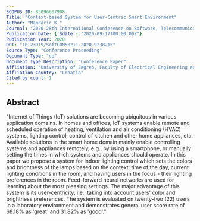 ```yaml
---
SCOPUS_ID: 85096607908
Title: "Context-based System for User-Centric Smart Environment"
Author: "Mandaric K."
Journal: "2020 28th International Conference on Software, Telecommunications and Computer Networks, SoftCOM 2020"
Publication Date: {'$date': '2020-09-17T00:00:00Z'}
Publication Year: 2020
DOI: "10.23919/SoftCOM50211.2020.9238215"
Source Type: "Conference Proceeding"
Document Type: "cp"
Document Type Description: "Conference Paper"
Affliation: "University of Zagreb, Faculty of Electrical Engineering and Computing"
Affliation Country: "Croatia"
Cited by count: 1
---
```


## Abstract
"Internet of Things (IoT) solutions are becoming ubiquitous in various application domains. In homes and offices, IoT systems enable remote and scheduled operation of heating, ventilation and air conditioning (HVAC) systems, lighting control, control of kitchen and other home appliances, etc. Available solutions in the smart home domain mainly enable controlling systems and appliances remotely, e.g., by using a smartphone, or manually setting the times in which systems and appliances should operate. In this paper we propose a system for indoor lighting control which sets the colors and brightness of the lamps based on the context: time of the day, current lighting conditions in the room, and having users in the focus - their lighting preferences in the room. Feed-forward neural networks are used for learning about the most pleasing settings. The major advantage of this system is its user-centricity, i.e., taking into account users' color and brightness preferences. The system is evaluated on twenty-two (22) users in a laboratory environment and demonstrates general user score rate of 68.18% as 'great' and 31.82% as 'good'."
